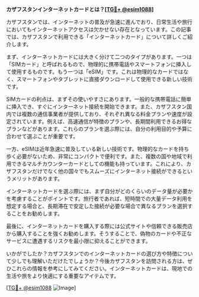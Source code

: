 **カザフスタンインターネットカードとは？[[TG💪+ @esim1088](https://t.me/s/esim1088)]**

カザフスタンでは、インターネットの普及が急速に進んでおり、日常生活や旅行においてもインターネットアクセスは欠かせない存在となっています。この記事では、カザフスタンで利用できる「インターネットカード」について詳しくご紹介します。

まず、インターネットカードには大きく分けて二つのタイプがあります。一つは「SIMカード」と呼ばれるもので、物理的に携帯電話やスマートフォンに挿入して使用するものです。もう一つは「eSIM」です。これは物理的なカードではなく、スマートフォンやタブレットに直接ダウンロードして使用できる新しい技術です。

SIMカードの利点は、まずその使いやすさにあります。一般的な携帯電話に簡単に挿入でき、すぐにインターネット接続を開始できます。また、カザフスタン国内では複数の通信事業者が提供しており、それぞれ異なる料金プランや速度が設定されています。例えば、高速通信が特徴のプランや、長期間利用できるお得なプランなどがあります。これらのプランを選ぶ際には、自分の利用目的や予算に合わせて選ぶことが重要です。

一方、eSIMは近年急速に普及している新しい技術です。物理的なカードを持ち歩く必要がないため、非常にコンパクトで便利です。また、複数の国や地域で利用できるマルチカウンターカードとしての機能も持っています。これにより、カザフスタンだけでなく他の国々でもスムーズにインターネット接続ができるというメリットがあります。

インターネットカードを選ぶ際には、まず自分がどのくらいのデータ量が必要かを考慮することがポイントです。旅行者であれば、短時間での大量データ利用を想定する場合と、長期滞在で安定した接続が必要な場合で異なるプランを選択することをお勧めします。

最後に、インターネットカードを購入する際には公式サイトや信頼できる販売店から購入することを強くお勧めします。そうすることで、偽物のカードや不正なサービスに遭遇するリスクを最小限に抑えることができます。

いかがでしたか？カザフスタンでのインターネットカードの選び方や特徴について少しでも理解いただけたでしょうか？今後カザフスタンを訪問される方は、ぜひこれらの情報を参考にしてみてください。インターネットカードは、現地での生活や旅をより快適にする重要なアイテムです。

[[TG💪+ @esim1088](https://t.me/s/esim1088) ![Image](https://i.postimg.cc/Y0z9fWf4/image.png)]